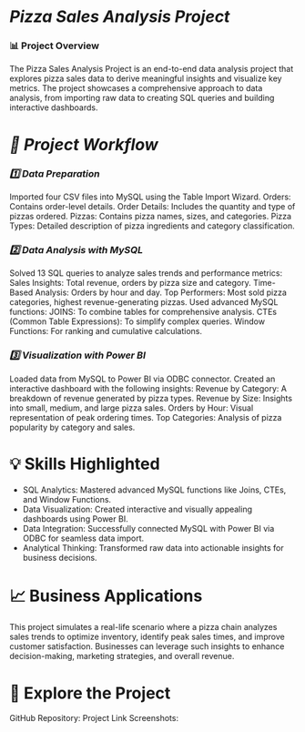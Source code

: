 # ***Pizza Sales Analysis Project***

### 📊 Project Overview
The Pizza Sales Analysis Project is an end-to-end data analysis project that explores pizza sales data to derive meaningful insights and visualize key metrics. The project showcases a comprehensive approach to data analysis, from importing raw data to creating SQL queries and building interactive dashboards.

# ***📁 Project Workflow***

### ***1️⃣ Data Preparation***
Imported four CSV files into MySQL using the Table Import Wizard.
Orders: Contains order-level details.
Order Details: Includes the quantity and type of pizzas ordered.
Pizzas: Contains pizza names, sizes, and categories.
Pizza Types: Detailed description of pizza ingredients and category classification.
### ***2️⃣ Data Analysis with MySQL*** ###
Solved 13 SQL queries to analyze sales trends and performance metrics:
Sales Insights: Total revenue, orders by pizza size and category.
Time-Based Analysis: Orders by hour and day.
Top Performers: Most sold pizza categories, highest revenue-generating pizzas.
Used advanced MySQL functions:
JOINS: To combine tables for comprehensive analysis.
CTEs (Common Table Expressions): To simplify complex queries.
Window Functions: For ranking and cumulative calculations.
### ***3️⃣ Visualization with Power BI*** ###
Loaded data from MySQL to Power BI via ODBC connector.
Created an interactive dashboard with the following insights:
Revenue by Category: A breakdown of revenue generated by pizza types.
Revenue by Size: Insights into small, medium, and large pizza sales.
Orders by Hour: Visual representation of peak ordering times.
Top Categories: Analysis of pizza popularity by category and sales.

# 💡 Skills Highlighted

- SQL Analytics: Mastered advanced MySQL functions like Joins, CTEs, and Window Functions.
- Data Visualization: Created interactive and visually appealing dashboards using Power BI.
- Data Integration: Successfully connected MySQL with Power BI via ODBC for seamless data import.
- Analytical Thinking: Transformed raw data into actionable insights for business decisions.

# 📈 Business Applications 
This project simulates a real-life scenario where a pizza chain analyzes sales trends to optimize inventory, identify peak sales times, and improve customer satisfaction. Businesses can leverage such insights to enhance decision-making, marketing strategies, and overall revenue.

# 🚀 Explore the Project
GitHub Repository: Project Link
Screenshots:
